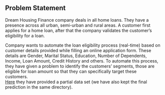 ## Problem Statement   

Dream Housing Finance company deals in all home loans. They have a presence across all urban, 
semi-urban and rural areas. A customer first applies for a home loan, after that the company 
validates the customer’s eligibility for a loan.  

Company wants to automate the loan eligibility process (real-time) based on customer details 
provided while filling an online application form. These details are Gender, Marital Status, 
Education, Number of Dependents, Income, Loan Amount, Credit History and others. 
To automate this process, they have given a problem to identify the customers’ segments, 
those are eligible for loan amount so that they can specifically target these customers.  
[Here](./datasets) they have provided a partial data set 
(we have also kept the final prediction in the same directory).  
